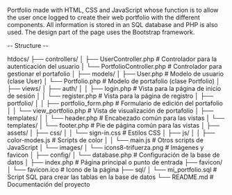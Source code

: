 Portfolio made with HTML, CSS and JavaScript whose function is to allow the user once logged to create their web portfolio with the different components.
All information is stored in an SQL database and PHP is also used.
The design part of the page uses the Bootstrap framework.


-- Structure --


htdocs/
├── controllers/
│   ├── UserController.php          # Controlador para la autenticación del usuario
│   └── PortfolioController.php      # Controlador para gestionar el portafolio
│
├── models/
│   ├── User.php                     # Modelo de usuario (clase User)
│   └── Portfolio.php                # Modelo de portafolio (clase Portfolio)
│
├── views/
│   ├── auth/
│   │   ├── login.php                # Vista para la página de inicio de sesión
│   │   └── register.php             # Vista para la página de registro
│   ├── portfolio/
│   │   ├── portfolio_form.php       # Formulario de edición del portafolio
│   │   └── view_portfolio.php       # Vista de visualización de portafolio
│   ├── templates/
│   │   └── header.php               # Encabezado común para las vistas
│   └── templates/
│       └── footer.php               # Pie de página común para las vistas
│
├── assets/
│   ├── css/
│   │   └── sign-in.css              # Estilos CSS
│   ├── js/
│   │   ├── color-modes.js           # Scripts de color
│   │   └── main.js                  # Otros scripts de JavaScript
│   └── images/
│       └── icons8-trifuerza.png     # Imágenes y favicon
│
├── config/
│   └── database.php                 # Configuración de la base de datos
│
├── index.php                        # Página principal o punto de entrada
├── favicon/
│   └── favicon.ico                  # Icono de la página
├── sql/
│   └── mi_portfolio.sql             # Script SQL para crear las tablas en la base de datos
└── README.md                        # Documentación del proyecto
